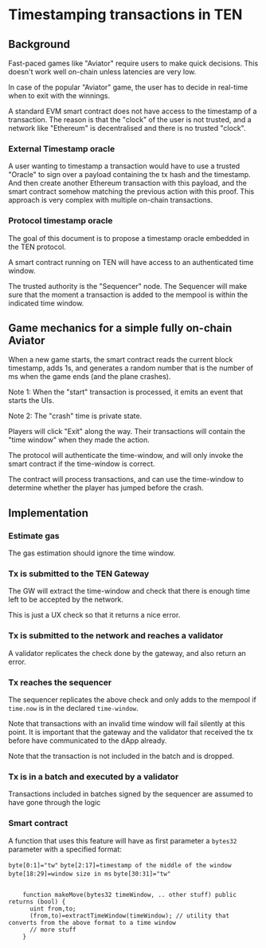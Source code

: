 # Timestamping transactions in TEN

## Background 
Fast-paced games like "Aviator" require users to make quick decisions.
This doesn't work well on-chain unless latencies are very low.

In case of the popular "Aviator" game, the user has to decide in real-time when to exit with the winnings. 

A standard EVM smart contract does not have access to the timestamp of a transaction. The reason is that the "clock" of the user is not trusted, and a network like "Ethereum" is decentralised and there is no trusted "clock".

### External Timestamp oracle

A user wanting to timestamp a transaction would have to use a trusted "Oracle" to sign over a payload containing the tx hash and the timestamp. And then create another Ethereum transaction with this payload, and the smart contract somehow matching the previous action with this proof.
This approach is very complex with multiple on-chain transactions.

### Protocol timestamp oracle

The goal of this document is to propose a timestamp oracle embedded in the TEN protocol. 

A smart contract running on TEN will have access to an authenticated time window. 

The trusted authority is the "Sequencer" node. The Sequencer will make sure that the moment a transaction is added to the mempool is within the indicated time window.


## Game mechanics for a simple fully on-chain Aviator

When a new game starts, the smart contract reads the current block timestamp, adds 1s, and generates a random number that is the number of ms when the game ends (and the plane crashes).

Note 1: When the "start" transaction is processed, it emits an event that starts the UIs. 

Note 2: The "crash" time is private state.

Players will click "Exit" along the way. Their transactions will contain the "time window" when they made the action. 

The protocol will authenticate the time-window, and will only invoke the smart contract if the time-window is correct.

The contract will process transactions, and can use the time-window to determine whether the player has jumped before the crash.



## Implementation

### Estimate gas

The gas estimation should ignore the time window.

### Tx is submitted to the TEN Gateway

The GW will extract the time-window and check that there is enough time left to be accepted by the network. 

This is just a UX check so that it returns a nice error.

### Tx is submitted to the network and reaches a validator

A validator replicates the check done by the gateway, and also return an error.


### Tx reaches the sequencer

The sequencer replicates the above check and only adds to the mempool if `time.now` is in the declared `time-window`.

Note that transactions with an invalid time window will fail silently at this point. It is important that the gateway and the validator that received the tx before have communicated to the dApp already.

Note that the transaction is not included in the batch and is dropped.


### Tx is in a batch and executed by a validator

Transactions included in batches signed by the sequencer are assumed to have gone through the logic 

### Smart contract

A function that uses this feature will have as first parameter a `bytes32` parameter with a specified format:

`byte[0:1]="tw"`
`byte[2:17]=timestamp of the middle of the window`
`byte[18:29]=window size in ms`
`byte[30:31]="tw"`

```solidity

    function makeMove(bytes32 timeWindow, .. other stuff) public returns (bool) {
      uint from,to;
      (from,to)=extractTimeWindow(timeWindow); // utility that converts from the above format to a time window 
      // more stuff
    }


```
